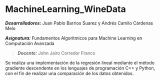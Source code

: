 # MachineLearning_WineData
***Desarrolladores:*** Juan Pablo Barrios Suarez y Andrés Camilo Cárdenas Melo

 ***Asignatura:*** Fundamentos Algorítmicos para Machine Learning en Computación Avanzada
>
>  ***Docente:*** John Jairo Corredor Franco

Se realiza una implementación de la regresión lineal mediante el método gradiente descendente en los lenguajes de programación C++ y Python, con el fin de realizar una comparación  de los datos obtenidos.
